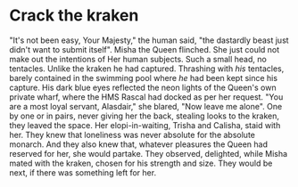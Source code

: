 Crack the kraken
===

"It's not been easy, Your Majesty," the human said, "the dastardly beast just didn't want to submit itself". Misha the Queen flinched. She just could not make out the intentions of Her human subjects. Such a small head, no tentacles. Unlike the kraken he had captured. Thrashing with *his* tentacles, barely contained in the swimming pool where *he* had been kept since his capture. His dark blue eyes reflected the neon lights of the Queen's own private wharf, where the HMS Rascal had docked as per her request.
"You are a most loyal servant, Alasdair," she blared, "Now leave me alone". One by one or in pairs, never giving her the back, stealing looks to the kraken, they leaved the space. Her elopi-in-waiting, Trisha and Calisha, staid with her. They knew that loneliness was never absolute for the absolute monarch. And they also knew that, whatever pleasures the Queen had reserved for her, she would partake. They observed, delighted, while Misha mated with the kraken, chosen for his strength and size. They would be next, if there was something left for her. 

